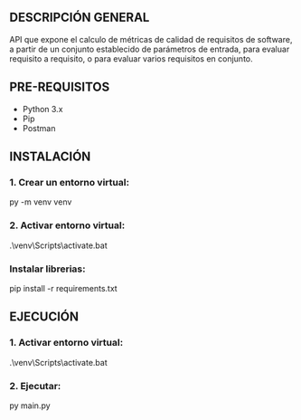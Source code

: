 
<h2>DESCRIPCIÓN GENERAL</h2>
API que expone el calculo de métricas de calidad de requisitos de software, a partir de un conjunto establecido de parámetros de entrada, para evaluar requisito a requisito, o para evaluar varios requisitos en conjunto.

<h2>PRE-REQUISITOS</h2>

* Python 3.x
* Pip
* Postman

<h2>INSTALACIÓN</h2>

<h3>1. Crear un entorno virtual:</h3>
<p>py -m venv venv</p>

<h3>2. Activar entorno virtual:</h3>
<p>.\venv\Scripts\activate.bat</p>

<h3>Instalar librerias:</h3>
<p>pip install -r requirements.txt</p>

<h2>EJECUCIÓN</h2>

<h3>1. Activar entorno virtual:</h3>
<p>.\venv\Scripts\activate.bat</p>

<h3>2. Ejecutar:</h3>
<p>py main.py</p>

